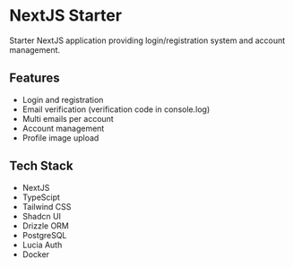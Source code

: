 # NextJS Starter
Starter NextJS application providing login/registration system and account management.

## Features
- Login and registration
- Email verification (verification code in console.log)
- Multi emails per account
- Account management
- Profile image upload

## Tech Stack
- NextJS
- TypeScipt
- Tailwind CSS
- Shadcn UI
- Drizzle ORM
- PostgreSQL
- Lucia Auth
- Docker